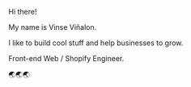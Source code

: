 Hi there!

My name is Vinse Viñalon.

I like to build cool stuff and help businesses to grow.

Front-end Web / Shopify Engineer.

🌏🌏🌏